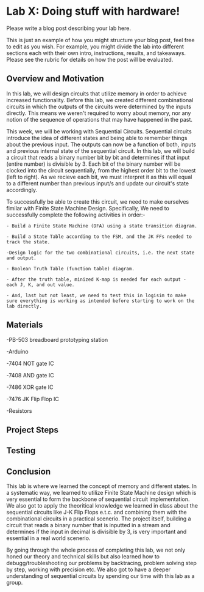 # Lab X: Doing stuff with hardware!

Please write a blog post describing your lab here.

This is just an example of how you might structure your blog post, feel free to edit as you wish. For example, you might divide the lab into different sections each with their own intro, instructions, results, and takeaways. Please see the rubric for details on how the post will be evaluated.

## Overview and Motivation

In this lab, we will design circuits that utilize memory in order to achieve increased functionality. Before this lab, we created different combinational circuits in which the outputs of the circuits were determined by the inputs directly. This means we weren't required to worry about memory, nor any notion of the sequence of operations that may have happened in the past.

This week, we will be working with Sequential Circuits. Sequential circuits introduce the idea of different states and being able to remember things about the previous input. The outputs can now be a function of both, inputs and previous internal state of the sequential circuit. In this lab, we will build a circuit that reads a binary number bit by bit and determines if that input (entire number) is divisible by 3. Each bit of the binary number will be clocked into the circuit sequentially, from the highest order bit to the lowest (left to right). As we recieve each bit, we must interpret it as this will equal to a different number than previous input/s and update our circuit's state accordingly.

To successfully be able to create this circuit, we need to make ourselves fimilar with Finite State Machine Design. Specifically, We need to successfully complete the following activities in order:-

    - Build a Finite State Machine (DFA) using a state transition diagram.

    - Build a State Table according to the FSM, and the JK FFs needed to track the state.

    -Design logic for the two combinational circuits, i.e. the next state and output.

    - Boolean Truth Table (function table) diagram.

    - After the truth table, minized K-map is needed for each output - each J, K, and out value.

    - And, last but not least, we need to test this in logisim to make sure everything is working as intended before starting to work on the lab directly.

## Materials

-PB-503 breadboard prototyping station

-Arduino

-7404 NOT gate IC

-7408 AND gate IC

-7486 XOR gate IC

-7476 JK Flip Flop IC

-Resistors

## Project Steps

## Testing

## Conclusion

This lab is where we learned the concept of memory and different states. In a systematic way, we learned to utilize Finite State Machine design which is very essential to form the backbone of sequential circuit implementation. We also got to apply the theoritical knowledge we learned in class about the sequential circuits like J-K Flip Flops e.t.c. and combining them with the combinational circuits in a practical scenerio. The project itself, building a circuit that reads a binary number that is inputted in a stream and determines if the input in decimal is divisible by 3, is very important and essential in a real world scenerio.

By going through the whole process of completing this lab, we not only honed our theory and technical skills but also learned how to debugg/troubleshooting our problems by backtracing, problem solving step by step, working with precision etc. We also got to have a deeper understanding of sequential circuits by spending our time with this lab as a group.
